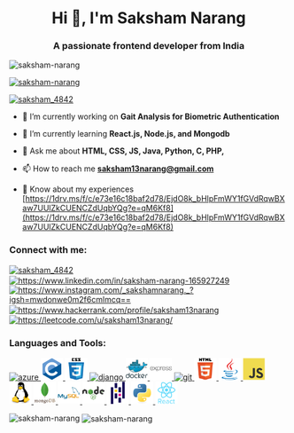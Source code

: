 <h1 align="center">Hi 👋, I'm Saksham Narang</h1>
<h3 align="center">A passionate frontend developer from India</h3>

<p align="left"> <img src="https://komarev.com/ghpvc/?username=saksham-narang&label=Profile%20views&color=0e75b6&style=flat" alt="saksham-narang" /> </p>

<p align="left"> <a href="https://github.com/ryo-ma/github-profile-trophy"><img src="https://github-profile-trophy.vercel.app/?username=saksham-narang" alt="saksham-narang" /></a> </p>

<p align="left"> <a href="https://twitter.com/saksham_4842" target="blank"><img src="https://img.shields.io/twitter/follow/saksham_4842?logo=twitter&style=for-the-badge" alt="saksham_4842" /></a> </p>

- 🔭 I’m currently working on **Gait Analysis for Biometric Authentication**

- 🌱 I’m currently learning **React.js, Node.js, and Mongodb**

- 💬 Ask me about **HTML, CSS, JS, Java, Python, C, PHP,**

- 📫 How to reach me **saksham13narang@gmail.com**

- 📄 Know about my experiences [https://1drv.ms/f/c/e73e16c18baf2d78/EjdO8k_bHlpFmWY1fGVdRqwBXaw7UUlZkCUENCZdUqbYQg?e=qM6Kf8](https://1drv.ms/f/c/e73e16c18baf2d78/EjdO8k_bHlpFmWY1fGVdRqwBXaw7UUlZkCUENCZdUqbYQg?e=qM6Kf8)

<h3 align="left">Connect with me:</h3>
<p align="left">
<a href="https://twitter.com/saksham_4842" target="blank"><img align="center" src="https://raw.githubusercontent.com/rahuldkjain/github-profile-readme-generator/master/src/images/icons/Social/twitter.svg" alt="saksham_4842" height="30" width="40" /></a>
<a href="https://linkedin.com/in/https://www.linkedin.com/in/saksham-narang-165927249" target="blank"><img align="center" src="https://raw.githubusercontent.com/rahuldkjain/github-profile-readme-generator/master/src/images/icons/Social/linked-in-alt.svg" alt="https://www.linkedin.com/in/saksham-narang-165927249" height="30" width="40" /></a>
<a href="https://instagram.com/https://www.instagram.com/_sakshamnarang._?igsh=mwdonwe0m2f6cmlmcq==" target="blank"><img align="center" src="https://raw.githubusercontent.com/rahuldkjain/github-profile-readme-generator/master/src/images/icons/Social/instagram.svg" alt="https://www.instagram.com/_sakshamnarang._?igsh=mwdonwe0m2f6cmlmcq==" height="30" width="40" /></a>
<a href="https://www.hackerrank.com/https://www.hackerrank.com/profile/saksham13narang" target="blank"><img align="center" src="https://raw.githubusercontent.com/rahuldkjain/github-profile-readme-generator/master/src/images/icons/Social/hackerrank.svg" alt="https://www.hackerrank.com/profile/saksham13narang" height="30" width="40" /></a>
<a href="https://www.leetcode.com/https://leetcode.com/u/saksham13narang/" target="blank"><img align="center" src="https://raw.githubusercontent.com/rahuldkjain/github-profile-readme-generator/master/src/images/icons/Social/leet-code.svg" alt="https://leetcode.com/u/saksham13narang/" height="30" width="40" /></a>
</p>

<h3 align="left">Languages and Tools:</h3>
<p align="left"> <a href="https://azure.microsoft.com/en-in/" target="_blank" rel="noreferrer"> <img src="https://www.vectorlogo.zone/logos/microsoft_azure/microsoft_azure-icon.svg" alt="azure" width="40" height="40"/> </a> <a href="https://www.cprogramming.com/" target="_blank" rel="noreferrer"> <img src="https://raw.githubusercontent.com/devicons/devicon/master/icons/c/c-original.svg" alt="c" width="40" height="40"/> </a> <a href="https://www.w3schools.com/css/" target="_blank" rel="noreferrer"> <img src="https://raw.githubusercontent.com/devicons/devicon/master/icons/css3/css3-original-wordmark.svg" alt="css3" width="40" height="40"/> </a> <a href="https://www.djangoproject.com/" target="_blank" rel="noreferrer"> <img src="https://cdn.worldvectorlogo.com/logos/django.svg" alt="django" width="40" height="40"/> </a> <a href="https://www.docker.com/" target="_blank" rel="noreferrer"> <img src="https://raw.githubusercontent.com/devicons/devicon/master/icons/docker/docker-original-wordmark.svg" alt="docker" width="40" height="40"/> </a> <a href="https://expressjs.com" target="_blank" rel="noreferrer"> <img src="https://raw.githubusercontent.com/devicons/devicon/master/icons/express/express-original-wordmark.svg" alt="express" width="40" height="40"/> </a> <a href="https://git-scm.com/" target="_blank" rel="noreferrer"> <img src="https://www.vectorlogo.zone/logos/git-scm/git-scm-icon.svg" alt="git" width="40" height="40"/> </a> <a href="https://www.w3.org/html/" target="_blank" rel="noreferrer"> <img src="https://raw.githubusercontent.com/devicons/devicon/master/icons/html5/html5-original-wordmark.svg" alt="html5" width="40" height="40"/> </a> <a href="https://www.java.com" target="_blank" rel="noreferrer"> <img src="https://raw.githubusercontent.com/devicons/devicon/master/icons/java/java-original.svg" alt="java" width="40" height="40"/> </a> <a href="https://developer.mozilla.org/en-US/docs/Web/JavaScript" target="_blank" rel="noreferrer"> <img src="https://raw.githubusercontent.com/devicons/devicon/master/icons/javascript/javascript-original.svg" alt="javascript" width="40" height="40"/> </a> <a href="https://www.linux.org/" target="_blank" rel="noreferrer"> <img src="https://raw.githubusercontent.com/devicons/devicon/master/icons/linux/linux-original.svg" alt="linux" width="40" height="40"/> </a> <a href="https://www.mongodb.com/" target="_blank" rel="noreferrer"> <img src="https://raw.githubusercontent.com/devicons/devicon/master/icons/mongodb/mongodb-original-wordmark.svg" alt="mongodb" width="40" height="40"/> </a> <a href="https://www.mysql.com/" target="_blank" rel="noreferrer"> <img src="https://raw.githubusercontent.com/devicons/devicon/master/icons/mysql/mysql-original-wordmark.svg" alt="mysql" width="40" height="40"/> </a> <a href="https://nodejs.org" target="_blank" rel="noreferrer"> <img src="https://raw.githubusercontent.com/devicons/devicon/master/icons/nodejs/nodejs-original-wordmark.svg" alt="nodejs" width="40" height="40"/> </a> <a href="https://pandas.pydata.org/" target="_blank" rel="noreferrer"> <img src="https://raw.githubusercontent.com/devicons/devicon/2ae2a900d2f041da66e950e4d48052658d850630/icons/pandas/pandas-original.svg" alt="pandas" width="40" height="40"/> </a> <a href="https://www.python.org" target="_blank" rel="noreferrer"> <img src="https://raw.githubusercontent.com/devicons/devicon/master/icons/python/python-original.svg" alt="python" width="40" height="40"/> </a> <a href="https://reactjs.org/" target="_blank" rel="noreferrer"> <img src="https://raw.githubusercontent.com/devicons/devicon/master/icons/react/react-original-wordmark.svg" alt="react" width="40" height="40"/> </a> </p>

<p><img align="left" src="https://github-readme-stats.vercel.app/api/top-langs?username=saksham-narang&show_icons=true&locale=en&layout=compact" alt="saksham-narang" /></p>

<p>&nbsp;<img align="center" src="https://github-readme-stats.vercel.app/api?username=saksham-narang&show_icons=true&locale=en" alt="saksham-narang" /></p>
